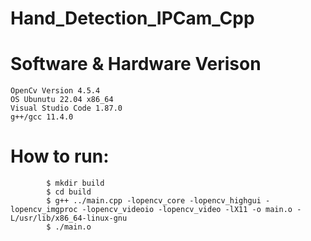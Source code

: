 # Hand_Detection_IPCam_Cpp
# Software & Hardware Verison
    OpenCv Version 4.5.4
    OS Ubunutu 22.04 x86_64
    Visual Studio Code 1.87.0
    g++/gcc 11.4.0

# How to run:

            $ mkdir build 
            $ cd build
            $ g++ ../main.cpp -lopencv_core -lopencv_highgui -lopencv_imgproc -lopencv_videoio -lopencv_video -lX11 -o main.o -L/usr/lib/x86_64-linux-gnu
            $ ./main.o
